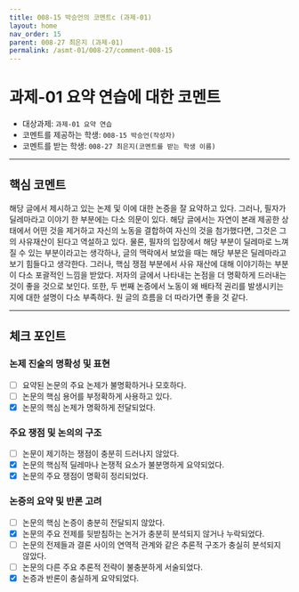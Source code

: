 ```yaml
---
title: 008-15 박승언의 코멘트c (과제-01) 
layout: home
nav_order: 15
parent: 008-27 최은지 (과제-01)
permalink: /asmt-01/008-27/comment-008-15
---
```


# 과제-01 요약 연습에 대한 코멘트

- 대상과제: `과제-01 요약 연습`
- 코멘트를 제공하는 학생: `008-15 박승언(작성자)` 
- 코멘트를 받는 학생: `008-27 최은지(코멘트를 받는 학생 이름)` 

---

## 핵심 코멘트

해당 글에서 제시하고 있는 논제 및 이에 대한 논증을 잘 요약하고 있다. 그러나, 필자가 딜레마라고 이야기 한 부분에는 다소 의문이 있다. 해당 글에서는 자연이 본래 제공한 상태에서 어떤 것을 제거하고 자신의 노동을 결합하여 자신의 것을 첨가했다면, 그것은 그의 사유재산이 된다고 역설하고 있다. 물론, 필자의 입장에서 해당 부분이 딜레마로 느껴질 수 있는 부분이라고는 생각하나,  글의 맥락에서 보았을 때는 해당 부분은 딜레마라고 보기 힘들다고 생각한다. 그러나, 핵심 쟁점 부분에서 사유 재산에 대해 이야기하는 부분이 다소 포괄적인 느낌을 받았다. 저자의 글에서 나타내는 논점을 더 명확하게 드러내는 것이 좋을 것으로 보인다. 또한, 두 번째 논증에서 노동이 왜 배타적 권리를 발생시키는지에 대한 설명이 다소 부족하다. 원 글의 흐름을 더 따라가면 좋을 것 같다.

---

## 체크 포인트

### 논제 진술의 명확성 및 표현  
- [ ] 요약된 논문의 주요 논제가 불명확하거나 모호하다.  
- [ ] 논문의 핵심 용어를 부정확하게 사용하고 있다.  
- [x] 논문의 핵심 논제가 명확하게 전달되었다.  

### 주요 쟁점 및 논의의 구조  
- [ ] 논문이 제기하는 쟁점이 충분히 드러나지 않았다.  
- [x] 논문의 핵심적 딜레마나 논쟁적 요소가 불분명하게 요약되었다.  
- [x] 논문의 주요 쟁점이 명확히 정리되었다.  

### 논증의 요약 및 반론 고려  
- [ ] 논문의 핵심 논증이 충분히 전달되지 않았다.  
- [x] 논문의 주요 전제를 뒷받침하는 논거가 충분히 분석되지 않거나 누락되었다.  
- [ ] 논문의 전제들과 결론 사이의 연역적 관계와 같은 추론적 구조가 충실히 분석되지 않았다.  
- [ ] 논문의 다른 주요 추론적 전략이 불충분하게 서술되었다.
- [x] 논증과 반론이 충실하게 요약되었다. 